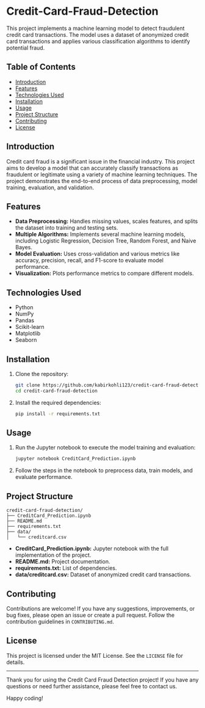 # Credit-Card-Fraud-Detection

This project implements a machine learning model to detect fraudulent credit card transactions. The model uses a dataset of anonymized credit card transactions and applies various classification algorithms to identify potential fraud.

## Table of Contents

- [Introduction](#introduction)
- [Features](#features)
- [Technologies Used](#technologies-used)
- [Installation](#installation)
- [Usage](#usage)
- [Project Structure](#project-structure)
- [Contributing](#contributing)
- [License](#license)

## Introduction

Credit card fraud is a significant issue in the financial industry. This project aims to develop a model that can accurately classify transactions as fraudulent or legitimate using a variety of machine learning techniques. The project demonstrates the end-to-end process of data preprocessing, model training, evaluation, and validation.

## Features

- **Data Preprocessing:** Handles missing values, scales features, and splits the dataset into training and testing sets.
- **Multiple Algorithms:** Implements several machine learning models, including Logistic Regression, Decision Tree, Random Forest, and Naive Bayes.
- **Model Evaluation:** Uses cross-validation and various metrics like accuracy, precision, recall, and F1-score to evaluate model performance.
- **Visualization:** Plots performance metrics to compare different models.

## Technologies Used

- Python
- NumPy
- Pandas
- Scikit-learn
- Matplotlib
- Seaborn

## Installation

1. Clone the repository:
   ```bash
   git clone https://github.com/kabirkohli123/credit-card-fraud-detection.git
   cd credit-card-fraud-detection
   ```

2. Install the required dependencies:
   ```bash
   pip install -r requirements.txt
   ```

## Usage

1. Run the Jupyter notebook to execute the model training and evaluation:
   ```bash
   jupyter notebook CreditCard_Prediction.ipynb
   ```

2. Follow the steps in the notebook to preprocess data, train models, and evaluate performance.

## Project Structure

```
credit-card-fraud-detection/
├── CreditCard_Prediction.ipynb
├── README.md
├── requirements.txt
├── data/
│   └── creditcard.csv
```

- **CreditCard_Prediction.ipynb:** Jupyter notebook with the full implementation of the project.
- **README.md:** Project documentation.
- **requirements.txt:** List of dependencies.
- **data/creditcard.csv:** Dataset of anonymized credit card transactions.

## Contributing

Contributions are welcome! If you have any suggestions, improvements, or bug fixes, please open an issue or create a pull request. Follow the contribution guidelines in `CONTRIBUTING.md`.

## License

This project is licensed under the MIT License. See the `LICENSE` file for details.

---

Thank you for using the Credit Card Fraud Detection project! If you have any questions or need further assistance, please feel free to contact us.

Happy coding!
